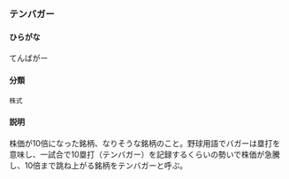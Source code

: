 <div style="display:none;">

## [あ行](securities-terms?id=あ行)
## [か行](securities-terms?id=か行)
## [さ行](securities-terms?id=さ行)
## [た行](securities-terms?id=た行)

</div>

### テンバガー

#### ひらがな

てんばがー

#### 分類

`株式`

#### 説明

株価が10倍になった銘柄、なりそうな銘柄のこと。野球用語でバガーは塁打を意味し、一試合で10塁打（テンバガー）を記録するくらいの勢いで株価が急騰し、10倍まで跳ね上がる銘柄をテンバガーと呼ぶ。

<div style="display:none;">

## [な行](securities-terms?id=な行)
## [は行](securities-terms?id=は行)
## [ま行](securities-terms?id=ま行)
## [や行](securities-terms?id=や行)
## [ら行](securities-terms?id=ら行)
## [わ行](securities-terms?id=わ行)
## [英数字・記号](securities-terms?id=英数字・記号)

</div>

